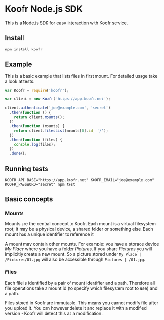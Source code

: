 # Koofr Node.js SDK

This is a Node.js SDK for easy interaction with Koofr service.

## Install

```
npm install koofr
```

## Example

This is a basic example that lists files in first mount. For detailed usage take a look at tests.

```javascript
var Koofr = require('koofr');

var client = new Koofr('https://app.koofr.net');

client.authenticate('joe@example.com', 'secret')
  .then(function () {
    return client.mounts();
  })
  .then(function (mounts) {
    return client.filesList(mounts[0].id, '/');
  })
  .then(function (files) {
    console.log(files);
  })
  .done();
```

## Running tests

```
KOOFR_API_BASE="https://app.koofr.net" KOOFR_EMAIL="joe@example.com" KOOFR_PASSWORD="secret" npm test
```

## Basic concepts

### Mounts

Mounts are the central concept to Koofr. Each mount is a virtual filesystem root; it may be a physical device, a shared folder or something else. Each mount has a unique identifier to reference it.

A mount may contain other mounts. For example: you have a storage device *My Place* where you have a folder *Pictures*. If you share *Pictures* you will implicitly create a new mount. So a picture stored under `My Place | /Pictures/01.jpg` will also be accessible through `Pictures | /01.jpg`.

### Files

Each file is identified by a pair of mount identifier and a path. Therefore all file operations take a mount id (to specify which filesystem root to use) and a path.

Files stored in Koofr are immutable. This means you cannot modify file after you upload it. You can however delete it and replace it with a modified version - Koofr will detect this as a modification.

